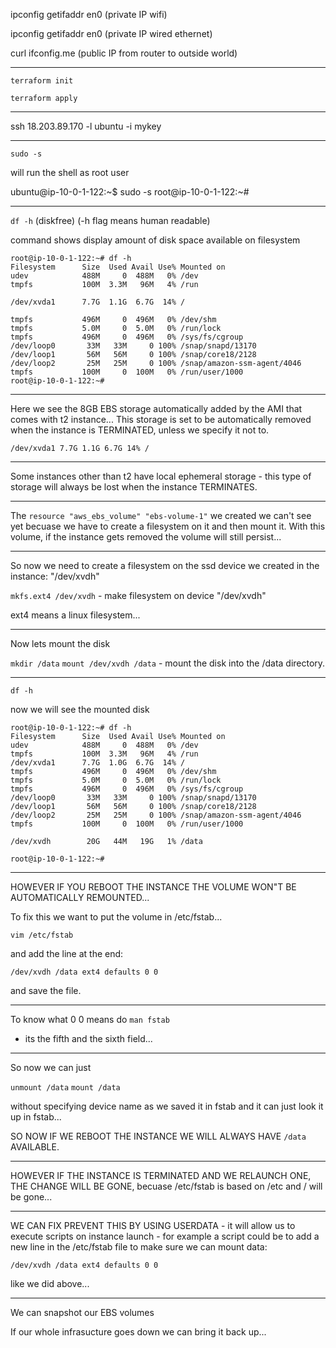 ipconfig getifaddr en0 (private IP wifi)

ipconfig getifaddr en0 (private IP wired ethernet)

curl ifconfig.me (public IP from router to outside world)

---

`terraform init`

`terraform apply`

---

ssh 18.203.89.170 -l ubuntu -i mykey

---

`sudo -s`

will run the shell as root user

ubuntu@ip-10-0-1-122:~$ sudo -s
root@ip-10-0-1-122:~#

---

`df -h` (diskfree) (-h flag means human readable)

command shows display amount of disk space available on filesystem

```
root@ip-10-0-1-122:~# df -h
Filesystem      Size  Used Avail Use% Mounted on
udev            488M     0  488M   0% /dev
tmpfs           100M  3.3M   96M   4% /run

/dev/xvda1      7.7G  1.1G  6.7G  14% /

tmpfs           496M     0  496M   0% /dev/shm
tmpfs           5.0M     0  5.0M   0% /run/lock
tmpfs           496M     0  496M   0% /sys/fs/cgroup
/dev/loop0       33M   33M     0 100% /snap/snapd/13170
/dev/loop1       56M   56M     0 100% /snap/core18/2128
/dev/loop2       25M   25M     0 100% /snap/amazon-ssm-agent/4046
tmpfs           100M     0  100M   0% /run/user/1000
root@ip-10-0-1-122:~#
```

---

Here we see the 8GB EBS storage automatically added by the AMI that comes with t2 instance... This storage is set to be automatically removed when the instance is TERMINATED, unless we specify it not to.

`/dev/xvda1 7.7G 1.1G 6.7G 14% /`

---

Some instances other than t2 have local ephemeral storage - this type of storage will always be lost when the instance TERMINATES.

---

The `resource "aws_ebs_volume" "ebs-volume-1"` we created we can't see yet becuase we have to create a filesystem on it and then mount it. With this volume, if the instance gets removed the volume will still persist...

---

So now we need to create a filesystem on the ssd device we created
in the instance: "/dev/xvdh"

`mkfs.ext4 /dev/xvdh` - make filesystem on device "/dev/xvdh"

ext4 means a linux filesystem...

---

Now lets mount the disk

`mkdir /data`
`mount /dev/xvdh /data` - mount the disk into the /data directory.

---

`df -h`

now we will see the mounted disk

```
root@ip-10-0-1-122:~# df -h
Filesystem      Size  Used Avail Use% Mounted on
udev            488M     0  488M   0% /dev
tmpfs           100M  3.3M   96M   4% /run
/dev/xvda1      7.7G  1.0G  6.7G  14% /
tmpfs           496M     0  496M   0% /dev/shm
tmpfs           5.0M     0  5.0M   0% /run/lock
tmpfs           496M     0  496M   0% /sys/fs/cgroup
/dev/loop0       33M   33M     0 100% /snap/snapd/13170
/dev/loop1       56M   56M     0 100% /snap/core18/2128
/dev/loop2       25M   25M     0 100% /snap/amazon-ssm-agent/4046
tmpfs           100M     0  100M   0% /run/user/1000

/dev/xvdh        20G   44M   19G   1% /data

root@ip-10-0-1-122:~#
```

---

HOWEVER IF YOU REBOOT THE INSTANCE THE VOLUME WON"T BE AUTOMATICALLY
REMOUNTED...

To fix this we want to put the volume in /etc/fstab...

`vim /etc/fstab`

and add the line at the end:

`/dev/xvdh /data ext4 defaults 0 0`

and save the file.

---

To know what 0 0 means do `man fstab`

- its the fifth and the sixth field...

---

So now we can just

`unmount /data`
`mount /data`

without specifying device name as we saved it in fstab and it can just look it up in fstab...

SO NOW IF WE REBOOT THE INSTANCE WE WILL ALWAYS HAVE `/data` AVAILABLE.

---

HOWEVER IF THE INSTANCE IS TERMINATED AND WE RELAUNCH ONE,
THE CHANGE WILL BE GONE, becuase /etc/fstab is based on /etc
and / will be gone...

---

WE CAN FIX PREVENT THIS BY USING USERDATA - it will allow
us to execute scripts on instance launch - for example a script could be to add a new line in the /etc/fstab file to make sure we can mount data:

`/dev/xvdh /data ext4 defaults 0 0`

like we did above...

---

We can snapshot our EBS volumes

If our whole infrasucture goes down we can bring it back up...
